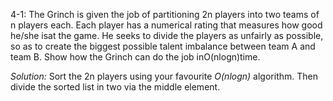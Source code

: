 4-1: The Grinch is given the job of partitioning 2n players into two teams of n players each. Each player has a numerical rating that measures
how good he/she isat the game. He seeks to divide the players as unfairly as possible, so as to create the biggest possible talent 
imbalance between team A and team B. Show how the Grinch can do the job inO(nlogn)time.  

*Solution:* Sort the 2n players using your favourite *O(nlogn)* algorithm. Then divide the sorted list in two via the middle element.

